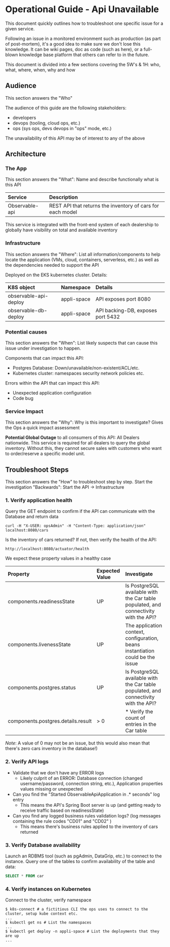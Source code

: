 # Operational Guide - Api Unavailable

This document quickly outlines how to troubleshoot one specific issue for a given service.

Following an issue in a monitored environment such as production (as part of post-mortem), it's a good idea to make sure we don't lose this knowledge. It can be wiki pages, doc as code (such as here), or a full-blown knowledge base platform that others can refer to in the future.

This document is divided into a few sections covering the 5W's & 1H: who, what, where, when, why and how

## Audience

This section answers the "Who"

The audience of this guide are the following stakeholders:
- developers
- devops (tooling, cloud ops, etc.)
- ops (sys ops, devs devops in "ops" mode, etc.)

The unavailability of this API may be of interest to any of the above

## Architecture

### The App

This section answers the "What": Name and describe functionally what is this API

| Service        | Description                                                |
|:---------------|:-----------------------------------------------------------|
| Observable-api | REST API that returns the inventory of cars for each model |

This service is integrated with the front-end system of each dealership to globally have visibility on total and available inventory

### Infrastructure

This section answers the "Where": List all information/components to help locate the application (VMs, cloud, containers, serverless, etc.) as well as the dependencies needed to support the API

Deployed on the EKS kubernetes cluster. Details:

| K8S object            | Namespace   | Details                           |
|:----------------------|:------------|:----------------------------------|
| observable-api-deploy | appli-space | API exposes port 8080             |
| observable-db-deploy  | appli-space | API backing-DB, exposes port 5432 |

### Potential causes

This section answers the "When": List likely suspects that can cause this issue under investigation to happen.

Components that can impact this API:
- Postgres Database: Down/unavailable/non-existent/ACL/etc.
- Kubernetes cluster: namespaces security network policies etc.

Errors within the API that can impact this API:
- Unexpected application configuration
- Code bug

### Service Impact

This section answers the "Why": Why is this important to investigate? Gives the Ops a quick impact assessment

**Potential Global Outage** to all consumers of this API: All Dealers nationwide. This service is required for all dealers to query the global inventory. Without this, they cannot secure sales with customers who want to order/reserve a specific model unit.

## Troubleshoot Steps

This section answers the "How" to troubleshoot step by step.
Start the investigation "Backwards": Start the API -> Infrastructure

### 1. Verify application health

Query the GET endpoint to confirm if the API can communicate with the Database and return data

```shell
curl -H "X-USER: opsAdmin" -H "Content-Type: application/json" localhost:8080/cars
```

Is the inventory of cars returned? If not, then verify the health of the API:

```shell
http://localhost:8080/actuator/health
```

We expect these property values in a healthy case

| Property                           | Expected Value | Investigate                                                                          |
|:-----------------------------------|:---------------|:-------------------------------------------------------------------------------------|
| components.readinessState          | UP             | Is PostgreSQL available with the Car table populated, and connectivity with the API? |
| components.livenessState           | UP             | The application context, configuration, beans instantiation could be the issue       |
| components.postgres.status         | UP             | Is PostgreSQL available with the Car table populated, and connectivity with the API? |
| components.postgres.details.result | > 0            | * Verify the count of entries in the Car table                                       |

_Note_: A value of 0 may not be an issue, but this would also mean that there's zero cars inventory in the database!)

### 2. Verify API logs

- Validate that we don't have any ERROR logs
  - Likely culprit of an ERROR: Database connection (changed username/password, connection string, etc.), Application properties values missing or unexpected
- Can you find the "Started ObservableApiApplication in .* seconds" log entry
  - This means the API's Spring Boot server is up (and getting ready to receive traffic based on readinessState)
- Can you find any logged business rules validation logs? (log messages containing the rule codes "CD01" and "CD02" )
  - This means there's business rules applied to the inventory of cars returned

### 3. Verify Database availability

Launch an RDBMS tool (such as pgAdmin, DataGrip, etc.) to connect to the instance. Query one of the tables to confirm availability of the table and data:

```sql
SELECT * FROM car
```

### 4. Verify instances on Kubernetes 

Connect to the cluster, verify namespace
```shell
$ k8s-connect # a fictitious CLI the ops uses to connect to the cluster, setup kube context etc.
...
$ kubectl get ns # List the namespaces
...
$ kubectl get deploy -n appli-space # List the deployments that they are up
...
```
